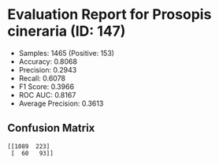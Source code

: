 # Evaluation Report for Prosopis cineraria (ID: 147)
- Samples: 1465 (Positive: 153)
- Accuracy: 0.8068
- Precision: 0.2943
- Recall: 0.6078
- F1 Score: 0.3966
- ROC AUC: 0.8167
- Average Precision: 0.3613

## Confusion Matrix
```
[[1089  223]
 [  60   93]]
```